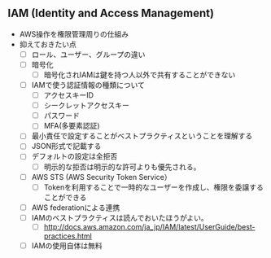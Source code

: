 ## IAM (Identity and Access Management)
* AWS操作を権限管理周りの仕組み
* 抑えておきたい点
  - [ ] ロール、ユーザー、グループの違い
  - [ ] 暗号化
    - [ ] 暗号化されIAMは鍵を持つ人以外で共有することができない
  - [ ] IAMで使う認証情報の種類について
    - [ ] アクセスキーID
    - [ ] シークレットアクセスキー
    - [ ] パスワード
    - [ ] MFA(多要素認証)
  - [ ] 最小責任で設定することがベストプラクティスということを理解する
  - [ ] JSON形式で記載する
  - [ ] デフォルトの設定は全拒否
    - [ ] 明示的な拒否は明示的な許可よりも優先される。
  - [ ] AWS STS (AWS Security Token Service）
    - [ ] Tokenを利用することで一時的なユーザーを作成し、権限を委譲することができる
  - [ ] AWS federationによる連携
  - [ ] IAMのベストプラクティスは読んでおいたほうがよい。
    - [ ] http://docs.aws.amazon.com/ja_jp/IAM/latest/UserGuide/best-practices.html
  - [ ] IAMの使用自体は無料